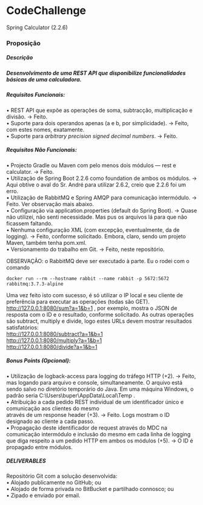 # CodeChallenge
Spring Calculator (2.2.6)

### Proposição

##### Descrição  

##### Desenvolvimento de uma REST API que disponibilize funcionalidades básicas de uma calculadora.  

##### Requisitos Funcionais:  

• REST API que expõe as operações de soma, subtracção, multiplicação e divisão.  -> Feito.  
• Suporte para dois operandos apenas (a e b, por simplicidade).  -> Feito, com estes nomes, exatamente.  
• Suporte para *arbitrary precision signed decimal numbers*.  -> Feito.   

##### Requisitos Não Funcionais:  

• Projecto Gradle ou Maven com pelo menos dois módulos — rest e calculator.  -> Feito.  
• Utilização de Spring Boot 2.2.6 como foundation de ambos os módulos.  -> Aqui obtive o aval do Sr. André para utilizar 2.6.2, creio que 2.2.6 foi um erro.  
• Utilização de RabbitMQ e Spring AMQP para comunicação intermódulo.  -> Feito. Ver observação mais abaixo.  
• Configuração via application.properties (default do Spring Boot).  -> Quase não utilizei, não senti necessidade. Mas pus os arquivos lá para que não ficassem faltando.  
• Nenhuma configuração XML (com excepção, eventualmente, da de logging). -> Feito, conforme solicitado. Embora, claro, sendo um projeto Maven, também tenha pom.xml.  
• Versionamento do trabalho em Git.  -> Feito, neste repositório.   

OBSERVAÇÃO: o RabbitMQ deve ser executado à parte. Eu o rodei com o comando
```
docker run --rm --hostname rabbit --name rabbit -p 5672:5672 rabbitmq:3.7.3-alpine
```
Uma vez feito isto com sucesso, é só utilizar o IP local e seu cliente de preferência para executar as operações (todas são GET).
http://127.0.0.1:8080/sum?a=1&b=1 , por exemplo, mostra o JSON de resposta com o ID e o resultado, conforme solicitado.
As outras operações são subtract, multiply e divide, logo estes URLs devem mostrar resultados satisfatórios:  
http://127.0.0.1:8080/subtract?a=1&b=1  
http://127.0.0.1:8080/multiply?a=1&b=1  
http://127.0.0.1:8080/divide?a=1&b=1  

##### Bonus Points (Opcional):  

• Utilização de logback-access para logging do tráfego HTTP (+2).  -> Feito, mas logando para arquivo e console, simultaneamente. O arquivo está sendo salvo no diretório temporário do Java. Em uma máquina Windows, o padrão seria C:\Users\buper\AppData\Local\Temp .  
• Atribuição a cada pedido REST individual de um identificador único e comunicação aos clientes do mesmo  
através de um response header (+3).  -> Feito. Logs mostram o ID designado ao cliente a cada passo.  
• Propagação deste identificador de request através do MDC na comunicação intermódulo e inclusão do
mesmo em cada linha de logging que diga respeito a um pedido HTTP em ambos os módulos (+5).  -> O ID é propagado entre módulos.  

##### DELIVERABLES  

Repositório Git com a solução desenvolvida:  
• Alojado publicamente no GitHub; ou  
• Alojado de forma privada no BitBucket e partilhado connosco; ou  
• Zipado e enviado por email.
